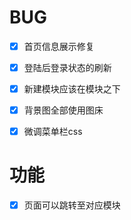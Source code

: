 # BUG
- [x] 首页信息展示修复
- [x] 登陆后登录状态的刷新
- [x] 新建模块应该在模块之下
- [x] 背景图全部使用图床
- [x] 微调菜单栏css


# 功能
- [x] 页面可以跳转至对应模块